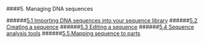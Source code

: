 ####5. Managing DNA sequences

######[5.1 Importing DNA sequences into your sequence library](chp5_1.html)
######[5.2 Creating a sequence](chp5_2.html)
######[5.3 Editing a sequence](chp5_3.html)
######[5.4 Sequence analysis tools](chp5_4.html)
######[5.5.Mapping sequence to parts](chp5_5.html)

